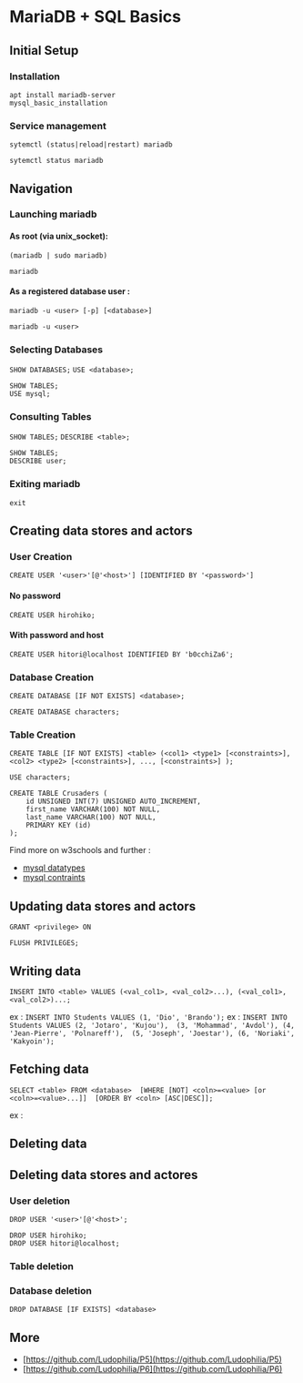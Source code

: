 # MariaDB + SQL Basics

## Initial Setup

### Installation
	apt install mariadb-server
	mysql_basic_installation

### Service management

`sytemctl (status|reload|restart) mariadb`

	sytemctl status mariadb

## Navigation

### Launching mariadb

#### As root (via unix_socket):

`(mariadb | sudo mariadb)`

	mariadb

#### As a registered database user :

`mariadb -u <user> [-p] [<database>]`

	mariadb -u <user>

### Selecting Databases

```SHOW DATABASES;```
```USE <database>;```

	SHOW TABLES;
	USE mysql;

### Consulting Tables

`SHOW TABLES;`
`DESCRIBE <table>;`

	SHOW TABLES;
	DESCRIBE user;

### Exiting mariadb

	exit

## Creating data stores and actors

### User Creation

`CREATE USER '<user>'[@'<host>'] [IDENTIFIED BY '<password>']`

#### No password

	CREATE USER hirohiko;

#### With password and host

	CREATE USER hitori@localhost IDENTIFIED BY 'b0cchiZa6';

### Database Creation

`CREATE DATABASE [IF NOT EXISTS] <database>;`

	CREATE DATABASE characters;

### Table Creation

`
CREATE TABLE [IF NOT EXISTS] <table>
(<col1> <type1> [<constraints>], 
<col2> <type2> [<constraints>],
...,
[<constraints>]
);
`
```
USE characters;

CREATE TABLE Crusaders (
	id UNSIGNED INT(7) UNSIGNED AUTO_INCREMENT, 
	first_name VARCHAR(100) NOT NULL,
	last_name VARCHAR(100) NOT NULL,
	PRIMARY KEY (id)
);
```

Find more on w3schools and further : 
* [mysql datatypes](https://www.w3schools.com/mysql/mysql_datatypes.asp) 
* [mysql contraints](https://www.w3schools.com/mysql/mysql_constraints.asp)


## Updating data stores and actors

`GRANT <privilege> ON `


	FLUSH PRIVILEGES;

## Writing data

`INSERT INTO <table> VALUES
(<val_col1>, <val_col2>...), (<val_col1>, <val_col2>)...;`

ex : `INSERT INTO Students VALUES (1, 'Dio', 'Brando');`
ex : `INSERT INTO Students VALUES (2, 'Jotaro', 'Kujou'), 
(3, 'Mohammad', 'Avdol'), (4, 'Jean-Pierre', 'Polnareff'), 
(5, 'Joseph', 'Joestar'), (6, 'Noriaki', 'Kakyoin');`

## Fetching data

`SELECT <table> FROM <database> 
[WHERE [NOT] <coln>=<value> [or <coln>=<value>...]] 
[ORDER BY <coln> [ASC|DESC]];`

ex : 

## Deleting data

## Deleting data stores and actores

### User deletion

`DROP USER '<user>'[@'<host>';`

	DROP USER hirohiko;
	DROP USER hitori@localhost;

### Table deletion


### Database deletion

`DROP DATABASE [IF EXISTS] <database>`

## More

* [https://github.com/Ludophilia/P5](https://github.com/Ludophilia/P5)
* [https://github.com/Ludophilia/P6](https://github.com/Ludophilia/P6)
